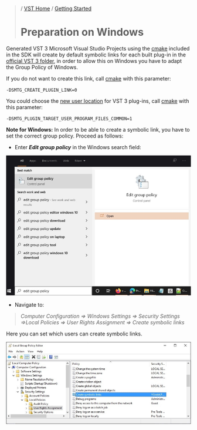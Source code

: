 >/ [VST Home](../index.md) / [Getting Started](../Getting+Started/Index.md)
>
># Preparation on Windows

Generated VST 3 Microsoft Visual Studio Projects using the [cmake](https://cmake.org/) included in the SDK will create by default symbolic links for each built plug-in in the [official VST 3 folder](../Technical+Documentation/Locations+Format/Plugin+Locations.md), in order to allow this on Windows you have to adapt the Group Policy of Windows.

If you do not want to create this link, call [cmake](https://cmake.org/) with this parameter:

```
-DSMTG_CREATE_PLUGIN_LINK=0
```

You could choose the [new user location](../Technical+Documentation/Locations+Format/Plugin+Locations.html) for VST 3 plug-ins, call [cmake](https://cmake.org/) with this parameter:

```
-DSMTG_PLUGIN_TARGET_USER_PROGRAM_FILES_COMMON=1
```

**Note for Windows:** In order to be able to create a symbolic link, you have to set the correct group policy. Proceed as follows:

- Enter ***Edit group policy*** in the Windows search field:

![getting_started_2](../../resources/getting_started_2.jpg)

- Navigate to:

>*Computer Configuration => Windows Settings => Security Settings =>Local Policies => User Rights Assignment => Create symbolic links*

Here you can set which users can create symbolic links.

![getting_started_3](../../resources/getting_started_3.jpg)
